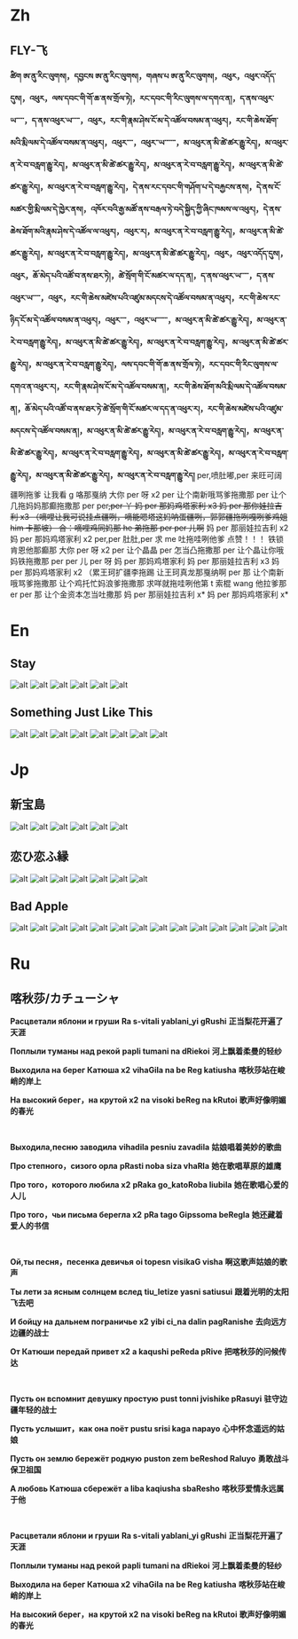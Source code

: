#

# Zh

## FLY-飞

**ཚིག ཨ་ནུ་རིང་ལུགས།，དབྱངས ཨ་ནུ་རིང་ལུགས།，གཞས་པ ཨ་ནུ་རིང་ལུགས།，འཕུར，འཕུར་འདོད་དུས།，འཕུར，ལས་དབང་གི་གོ་ཆ་ནས་གྲོལ་ཏེ།，རང་དབང་གི་རིང་ལུགས་ལ་དགའ་ན།，ད་ནས་འཕུར་ཡ་་་་་，ད་ནས་འཕུར་ཡ་་་་་，འཕུར，རང་གི་རྣམ་ཤེས་ངོ་མ་དེ་འཚོལ་བསམ་ན་འཕུར།，རང་གི་ཆེས་ཐོག་མའི་རྨི་ལམ་དེ་འཚོལ་བསམ་ན་འཕུར།，འཕུར་་་་，འཕུར་་ཡ་་་་་་་，མ་འཕུར་ན་མི་ཚེ་ཚར་རྒྱུ་རེད།，མ་འཕུར་ན་རེ་བ་བརླག་རྒྱུ་རེད།，མ་འཕུར་ན་མི་ཚེ་ཚར་རྒྱུ་རེད།，མ་འཕུར་ན་རེ་བ་བརླག་རྒྱུ་རེད།，མ་འཕུར་ན་མི་ཚེ་ཚར་རྒྱུ་རེད།，མ་འཕུར་ན་རེ་བ་བརླག་རྒྱུ་རེད།，དེ་ནས་རང་དབང་གི་གཤོག་པ་དེ་བརྐྱངས་ནས།，དེ་ནས་ངོ་མཚར་གྱི་རྨི་ལམ་དེ་ཁྱེར་ནས།，འཁོར་བའི་རྒྱ་མཚོ་ནས་བརྒལ་ཏེ་བདེ་སྐྱིད་ཀྱི་ཞིང་ཁམས་ལ་འཕུར།，དེ་ནས་ཆེས་ཐོག་མའི་རྣམ་ཤེས་དེ་འཚོལ་ལ་འཕུར།，འཕུར་ར།，མ་འཕུར་ན་རེ་བ་བརླག་རྒྱུ་རེད།，མ་འཕུར་ན་མི་ཚེ་ཚར་རྒྱུ་རེད།，མ་འཕུར་ན་རེ་བ་བརླག་རྒྱུ་རེད།，མ་འཕུར་ན་མི་ཚེ་ཚར་རྒྱུ་རེད།，འཕུར，འཕུར་འདོད་དུས།，འཕུར，ཆོ་མེད་པའི་འཚོ་བ་ནས་ཐར་ཏེ།，ཚེ་སྲོག་གི་ངོ་མཚར་ལ་དད་ན།，ད་ནས་འཕུར་ཡ་་་་་，ད་ནས་འཕུར་ཡ་་་་་，འཕུར，རང་གི་ཆེས་མཛེས་པའི་འཛུམ་མདངས་དེ་འཚོལ་བསམ་ན་འཕུར།，རང་གི་ཆེས་རང་ཉིད་ངོ་མ་དེ་འཚོལ་བསམ་ན་འཕུར།，འཕུར་་་་，འཕུར་ཡ་་་་་་་，མ་འཕུར་ན་མི་ཚེ་ཚར་རྒྱུ་རེད།，མ་འཕུར་ན་རེ་བ་བརླག་རྒྱུ་རེད།，མ་འཕུར་ན་མི་ཚེ་ཚར་རྒྱུ་རེད།，མ་འཕུར་ན་རེ་བ་བརླག་རྒྱུ་རེད།，མ་འཕུར་ན་མི་ཚེ་ཚར་རྒྱུ་རེད།，མ་འཕུར་ན་རེ་བ་བརླག་རྒྱུ་རེད།，ལས་དབང་གི་གོ་ཆ་ནས་གྲོལ་ཏེ།，རང་དབང་གི་རིང་ལུགས་ལ་དགའ་ན་འཕུར་ར།，རང་གི་རྣམ་ཤེས་ངོ་མ་དེ་འཚོལ་བསམ་ན།，རང་གི་ཆེས་ཐོག་མའི་རྨི་ལམ་དེ་འཚོལ་བསམ་ན།，ཆོ་མེད་པའི་འཚོ་བ་ནས་ཐར་ཏེ་ཚེ་སྲོག་གི་ངོ་མཚར་ལ་དད་ན་འཕུར་ར།，རང་གི་ཆེས་མཛེས་པའི་འཛུམ་མདངས་དེ་འཚོལ་བསམ་ན།，མ་འཕུར་ན་མི་ཚེ་ཚར་རྒྱུ་རེད།，མ་འཕུར་ན་རེ་བ་བརླག་རྒྱུ་རེད།，མ་འཕུར་ན་མི་ཚེ་ཚར་རྒྱུ་རེད།，མ་འཕུར་ན་རེ་བ་བརླག་རྒྱུ་རེད།，མ་འཕུར་ན་མི་ཚེ་ཚར་རྒྱུ་རེད།，མ་འཕུར་ན་རེ་བ་བརླག་རྒྱུ་རེད།，མ་འཕུར་ན་མི་ཚེ་ཚར་རྒྱུ་རེད།，མ་འཕུར་ན་རེ་བ་བརླག་རྒྱུ་རེད།**
per,喷肚嘟,per
来旺可阔疆咧拖爹
让我看 g 咯那戛纳
大你 per 呀 x2
per
让个南新哦骂爹拖撒那 per
让个几拖妈妈那癫拖撒那 per
per~~,per 丫
妈 per 那妈鸡塔家利 x3
妈 per 那你娃拉吉利 x3
（嘀哩让我可说挂点疆咧，嘀能嗯塔这妈呐蛋疆咧，郭郭疆拖咧嘎咧爹鸡姐 him 卡那坡）
合：嘀哩鸡同妈那 he 弟拖那 per
per 儿啊~~
妈 per 那丽娃拉吉利 x2
妈 per 那妈鸡塔家利 x2
per,per 肚肚,per
求 me 吐拖哇咧他爹 点赞！！！
铁锁肯恩他那癫那
大你 per 呀 x2
per
让个晶晶 per 怎当凸拖撒那 per
让个晶让你哦妈铁拖撒那 per
per 儿 per 呀 妈 per 那妈鸡塔家利
妈 per 那丽娃拉吉利 x3
妈 per 那妈鸡塔家利 x2
（累王珂扩疆李拖踢
让王珂真龙那戛纳啊 per 那
让个南新哦骂爹拖撒那
让个鸡托忙妈浪爹拖撒那
求咩就拖哇咧他第 t 索棍 wang 他拉爹那 er per 那
让个金资本怎当吐撒那
妈 per 那丽娃拉吉利 x*
妈 per 那妈鸡塔家利 x*

# En

## Stay

<div style="width:600px">

![alt](./img/stay1.jpg)
![alt](./img/stay2.jpg)
![alt](./img/stay3.jpg)
![alt](./img/stay4.jpg)
![alt](./img/stay5.jpg)
![alt](./img/stay6.jpg)

</div>

## Something Just Like This

<div style="width:600px">

![alt](./img/Something%20Just%20Like%20This_2.png)
![alt](./img/Something%20Just%20Like%20This_3.png)
![alt](./img/Something%20Just%20Like%20This_4.png)
![alt](./img/Something%20Just%20Like%20This_5.png)
![alt](./img/Something%20Just%20Like%20This_6.png)
![alt](./img/Something%20Just%20Like%20This_7.png)
![alt](./img/Something%20Just%20Like%20This_8.png)
![alt](./img/Something%20Just%20Like%20This_9.png)

</div>

# Jp

<!-- ## Unravel

<div style="width:800px">

![alt](./img/Unravel_01.jpg)
![alt](./img/Unravel_02.jpg)
![alt](./img/Unravel_03.jpg)
![alt](./img/Unravel_04.jpg)
![alt](./img/Unravel_05.jpg)
![alt](./img/Unravel_06.jpg)
![alt](./img/Unravel_07.png)

</div> -->

## 新宝島

<div style="width:800px">

![alt](./img/新宝岛_01.png)
![alt](./img/新宝岛_02.png)
![alt](./img/新宝岛_03.png)
![alt](./img/新宝岛_04.png)
![alt](./img/新宝岛_05.png)
![alt](./img/新宝岛_06.png)

</div>

## 恋ひ恋ふ縁

<div style="width:800px">

![alt](./img/恋ひ恋ふ縁_01.png)
![alt](./img/恋ひ恋ふ縁_02.png)
![alt](./img/恋ひ恋ふ縁_03.png)
![alt](./img/恋ひ恋ふ縁_04.png)
![alt](./img/恋ひ恋ふ縁_05.png)
![alt](./img/恋ひ恋ふ縁_06.png)
![alt](./img/恋ひ恋ふ縁_07.png)

</div>

## Bad Apple

![alt](./img/bad%20apple1.png)
![alt](./img/bad%20apple2.png)
![alt](./img/bad%20apple3.png)
![alt](./img/bad%20apple4.png)
![alt](./img/bad%20apple5.png)
![alt](./img/bad%20apple6.png)
![alt](./img/bad%20apple7.png)
![alt](./img/bad%20apple8.png)
![alt](./img/bad%20apple9.png)
![alt](./img/bad%20apple10.png)
![alt](./img/bad%20apple11.png)
![alt](./img/bad%20apple12.png)
![alt](./img/bad%20apple13.png)
![alt](./img/bad%20apple14.png)

# Ru

## 喀秋莎/カチューシャ

**Расцветали яблони и груши**
**Ra s-vitali yablani_yi gRushi**
**正当梨花开遍了天涯**

**Поплыли туманы над рекой**
**papli tumani na dRiekoi**
**河上飘着柔曼的轻纱**

**Выходила на берег Катюша x2**
**vihaGila na be Reg katiusha**
**喀秋莎站在峻峭的岸上**

**На высокий берег，на крутой x2**
**na visoki beReg na kRutoi**
**歌声好像明媚的春光**

<br>

**Выходила,песню заводила**
**vihadila pesniu zavadila**
**姑娘唱着美妙的歌曲**

**Про степного，сизого орла**
**pRasti noba siza vhaRla**
**她在歌唱草原的雄鹰**

**Про того，которого любила x2**
**pRaka go_katoRoba liubila**
**她在歌唱心爱的人儿**

**Про того，чьи письма берегла x2**
**pRa tago Gipssoma beRegla**
**她还藏着爱人的书信**

<br>

**Ой,ты песня，песенка девичья**
**oi topesn visikaG visha**
**啊这歌声姑娘的歌声**

**Ты лети за ясным солнцем вслед**
**tiu_letize yasni satiusui**
**跟着光明的太阳飞去吧**

**И бойцу на дальнем пограничье x2**
**yibi ci_na dalin pagRanishe**
**去向远方边疆的战士**

**От Катюши передай привет x2**
**a kaqushi peReda pRive**
**把喀秋莎的问候传达**

<br>

**Пусть он вспомнит девушку простую**
**pust tonni jvishike pRasuyi**
**驻守边疆年轻的战士**

**Пусть услышит，как она поёт**
**pustu srisi kaga napayo**
**心中怀念遥远的姑娘**

**Пусть он землю бережёт родную**
**puston zem beReshod Raluyo**
**勇敢战斗保卫祖国**

**А любовь Катюша сбережёт**
**a liba kaqiusha sbaResho**
**喀秋莎爱情永远属于他**

<br>

**Расцветали яблони и груши**
**Ra s-vitali yablani_yi gRushi**
**正当梨花开遍了天涯**

**Поплыли туманы над рекой**
**papli tumani na dRiekoi**
**河上飘着柔曼的轻纱**

**Выходила на берег Катюша x2**
**vihaGila na be Reg katiusha**
**喀秋莎站在峻峭的岸上**

**На высокий берег，на крутой x2**
**na visoki beReg na kRutoi**
**歌声好像明媚的春光**
